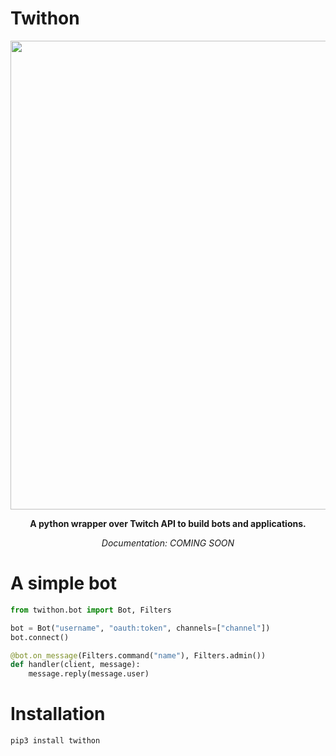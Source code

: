 # Twithon
<p align="center"><img width="750px" src="https://vps.witer33.com/Twithon/TwithonGithub.png?updated"></p>
<p align="center"><b>A python wrapper over Twitch API to build bots and applications.</b></p>
<p align="center"><i>Documentation: COMING SOON</i></p>

# A simple bot

``` python
from twithon.bot import Bot, Filters

bot = Bot("username", "oauth:token", channels=["channel"])
bot.connect()

@bot.on_message(Filters.command("name"), Filters.admin())
def handler(client, message):
    message.reply(message.user)
```

# Installation

```
pip3 install twithon
```
